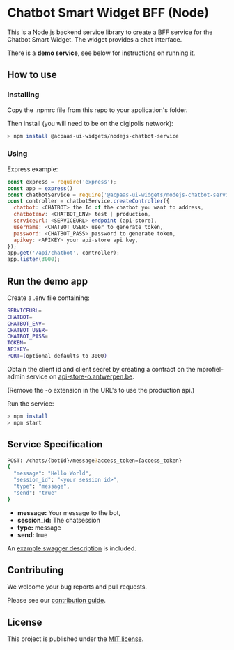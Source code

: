 # Chatbot Smart Widget BFF (Node)

This is a Node.js backend service library to create a BFF service for the Chatbot Smart Widget. The widget provides a chat interface.

There is a **demo service**, see below for instructions on running it.

## How to use

### Installing

Copy the .npmrc file from this repo to your application's folder.

Then install (you will need to be on the digipolis network):

```sh
> npm install @acpaas-ui-widgets/nodejs-chatbot-service
```

### Using

Express example:

```js
const express = require('express');
const app = express()
const chatbotService = require('@acpaas-ui-widgets/nodejs-chatbot-service');
const controller = chatbotService.createController({
  chatbot: <CHATBOT> the Id of the chatbot you want to address,
  chatbotenv: <CHATBOT_ENV> test | production,
  serviceUrl: <SERVICEURL> endpoint (api-store),
  username: <CHATBOT_USER> user to generate token,
  password: <CHATBOT_PASS> password to generate token,
  apikey: <APIKEY> your api-store api key,
});
app.get('/api/chatbot', controller);
app.listen(3000);
```

## Run the demo app

Create a .env file containing:

```sh
SERVICEURL=
CHATBOT=
CHATBOT_ENV=
CHATBOT_USER=
CHATBOT_PASS=
TOKEN=
APIKEY=
PORT=(optional defaults to 3000)
```

Obtain the client id and client secret by creating a contract on the mprofiel-admin service on [api-store-o.antwerpen.be](https://api-store-o.antwerpen.be).

(Remove the -o extension in the URL's to use the production api.)

Run the service:

```sh
> npm install
> npm start
```

## Service Specification

```sh
POST: /chats/{botId}/message?access_token={access_token}
{
  "message": "Hello World", 
  "session_id": "<your session id>",
  "type": "message",
  "send": "true"
}
```
- **message:** Your message to the bot,
- **session_id:** The chatsession
- **type:** message
- **send:** true

An [example swagger description](swagger.yml) is included.

## Contributing

We welcome your bug reports and pull requests.

Please see our [contribution guide](CONTRIBUTING.md).

## License

This project is published under the [MIT license](LICENSE.md).
